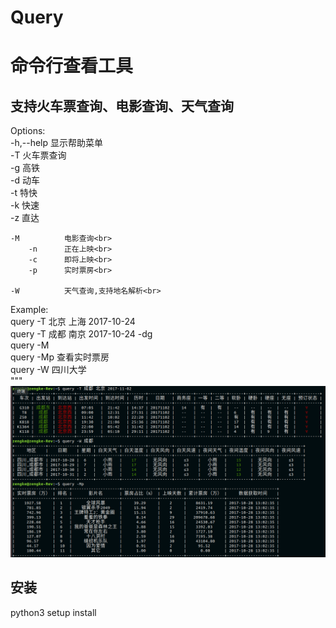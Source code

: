 # Query

命令行查看工具
======
支持火车票查询、电影查询、天气查询<br>
------
Options:<br>
    -h,--help   显示帮助菜单<br>
    -T          火车票查询<br>
        -g      高铁<br>
        -d      动车<br>
        -t      特快<br>
        -k      快速<br>
        -z      直达<br>

    -M          电影查询<br>
        -n      正在上映<br>
        -c      即将上映<br>
        -p      实时票房<br>

    -W          天气查询,支持地名解析<br>


Example:<br>
    query -T  北京 上海 2017-10-24<br>
    query -T  成都 南京 2017-10-24 -dg<br>
    query -M<br>
    query -Mp 查看实时票房<br>
    query -W  四川大学<br>
"""
 ![image](https://github.com/zengke123/Query/raw/master/image/info.png)
 
 安装
 ------
 python3 setup install
 










